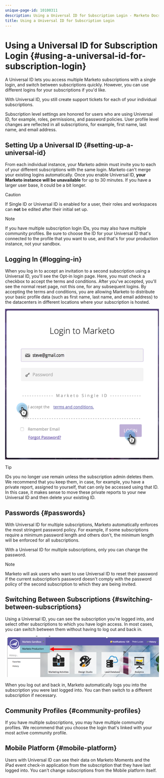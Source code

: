 ```yaml
---
unique-page-id: 10100311
description: Using a Universal ID for Subscription Login - Marketo Docs - Product Documentation
title: Using a Universal ID for Subscription Login
---
```


# Using a Universal ID for Subscription Login {#using-a-universal-id-for-subscription-login}

A Universal ID lets you access multiple Marketo subscriptions with a single login, and switch between subscriptions quickly. However, you can use different logins for your subscriptions if you'd like.

With Universal ID, you still create support tickets for each of your individual subscriptions.

Subscription level settings are honored for users who are using Universal ID, for example, roles, permissions, and password policies. User profile level changes are reflected in all subscriptions, for example, first name, last name, and email address.

## Setting Up a Universal ID {#setting-up-a-universal-id}

From each individual instance, your Marketo admin must invite you to each of your different subscriptions with the same login. Marketo can't merge your existing logins automatically. Once you enable Universal ID, **your Marketo instance will be unavailable** for up to 30 minutes. If you have a larger user base, it could be a bit longer.

>[!CAUTION]
>
>If Single ID or Universal ID is enabled for a user, their roles and workspaces can **not** be edited after their initial set up.

>[!NOTE]
>
>If you have multiple subscription login IDs, you may also have multiple community profiles. Be sure to choose the ID for your Universal ID that's connected to the profile that you want to use, and that's for your production instance, not your sandbox.

## Logging In {#logging-in}

When you log in to accept an invitation to a second subscription using a Universal ID, you'll see the Opt-in login page. Here, you must check a checkbox to accept the terms and conditions. After you've accepted, you'll see the normal reset page, not this one, for any subsequent logins. By accepting the terms and conditions, you are allowing Marketo to distribute your basic profile data (such as first name, last name, and email address) to the datacenters in different locations where your subscription is hosted.

![](assets/new-login-reduced-hands-name.png)

>[!TIP]
>
>IDs you no longer use remain unless the subscription admin deletes them. We recommend that you keep them, in case, for example, you have a private report, assigned to yourself, that can only be accessed using that ID. In this case, it makes sense to move these private reports to your new Universal ID and then delete your existing ID.

## Passwords {#passwords}

With Universal ID for multiple subscriptions, Marketo automatically enforces the most stringent password policy. For example, if some subscriptions require a minimum password length and others don't, the minimum length will be enforced for all subscriptions.

With a Universal ID for multiple subscriptions, only you can change the password.

>[!NOTE]
>
>Marketo will ask users who want to use Universal ID to reset their password if the current subscription’s password doesn't comply with the password policy of the second subscription to which they are being invited.

## Switching Between Subscriptions {#switching-between-subscriptions}

Using a Universal ID, you can see the subscription you're logged into, and select other subscriptions to which you have login access. In most cases, you can switch between them without having to log out and back in.&nbsp;

![](assets/image2016-11-3-15-3a10-3a16.png)

When you log out and back in, Marketo automatically logs you into the subscription you were last logged into. You can then switch to a different subscription if necessary.

## Community Profiles {#community-profiles}

If you have multiple subscriptions, you may have multiple community profiles. We recommend that you choose the login that's linked with your most active community profile.&nbsp;

## Mobile Platform {#mobile-platform}

Users with Universal ID can see their data on Marketo Moments and the iPad event check-in application from the subscription that they have last logged into. You can't change subscriptions from the Mobile platform itself.

